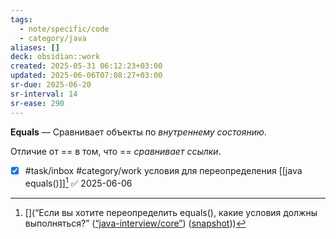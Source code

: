 ```yaml
---
tags:
  - note/specific/code
  - category/java
aliases: []
deck: obsidian::work
created: 2025-05-31 06:12:23+03:00
updated: 2025-06-06T07:08:27+03:00
sr-due: 2025-06-20
sr-interval: 14
sr-ease: 290
---
```


**Equals**
—
Сравнивает объекты по *внутреннему состоянию*.

Отличие от == в том, что == *сравнивает ссылки*.

- [x] #task/inbox #category/work условия для переопределения [[java equals()]][^1] ✅ 2025-06-06

[^1]: [](“Если вы хотите переопределить equals(), какие условия должны выполняться?” ([“java-interview/core”](zotero://select/library/items/T3X9ZD57)) ([snapshot](zotero://open-pdf/library/items/2GAN5TQF?sel=div%3Anth-child(375)%20%3E%20h2&annotation=9PLJNAL7)))
